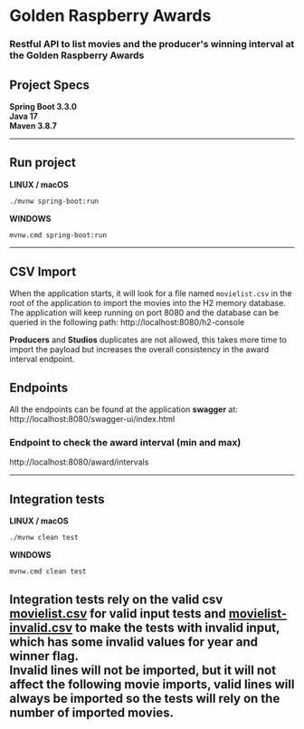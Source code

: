# Golden Raspberry Awards
### Restful API to list movies and the producer's winning interval at the Golden Raspberry Awards

## Project Specs
**Spring Boot 3.3.0<br>
Java 17<br>
Maven 3.8.7**

-----
## Run project
**LINUX / macOS**
```bash
./mvnw spring-boot:run
```
**WINDOWS**
```bash
mvnw.cmd spring-boot:run
```
-----
## CSV Import
When the application starts, it will look for a file named ```movielist.csv``` in the root of the application to import
the movies into the H2 memory database.
The application will keep running on port 8080 and the database can be queried in the following path:
http://localhost:8080/h2-console

**Producers** and **Studios** duplicates are not allowed,
this takes more time to import the payload but increases the overall consistency
in the award interval endpoint.

## Endpoints

All the endpoints can be found at the application **swagger** at:<br>
http://localhost:8080/swagger-ui/index.html

### Endpoint to check the award interval (min and max)
http://localhost:8080/award/intervals

-----
## Integration tests

**LINUX / macOS**
```bash
./mvnw clean test
```
**WINDOWS**
```bash
mvnw.cmd clean test
```
Integration tests rely on the valid csv [movielist.csv](movielist.csv) for valid input tests and
[movielist-invalid.csv](movielist-invalid.csv) to make the tests with invalid input,
which has some invalid values for year and winner flag.<br>
Invalid lines will not be imported, but it **will not affect the following movie imports**,
valid lines will always be imported so the tests will rely on the number of imported movies. 
-----
